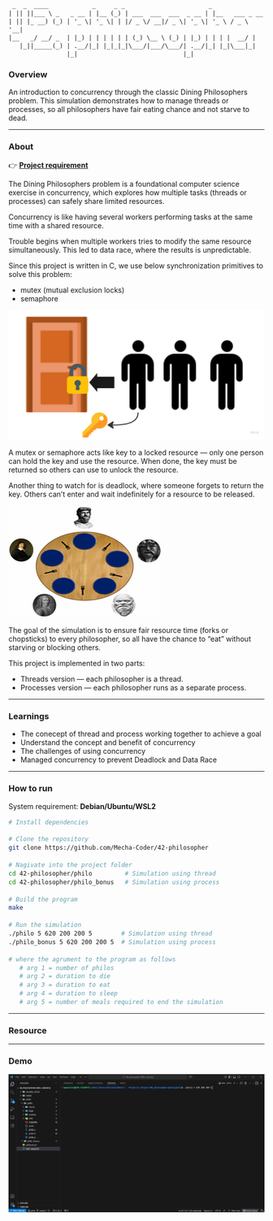 ```text
 _  _  ____            _     _ _                       _               
| || ||___ \ _   _ __ | |__ (_) | ___  ___  ___  _ __ | |__   ___ _ __ 
| || |_ __) (_) | '_ \| '_ \| | |/ _ \/ __|/ _ \| '_ \| '_ \ / _ \ '__|
|__   _/ __/ _  | |_) | | | | | | (_) \__ \ (_) | |_) | | | |  __/ |   
   |_||_____(_) | .__/|_| |_|_|_|\___/|___/\___/| .__/|_| |_|\___|_|   
                |_|                             |_|                                                       
```

### **Overview**

An introduction to concurrency through the classic Dining Philosophers problem. This simulation demonstrates how to manage threads or processes, so all philosophers have fair eating chance and not starve to dead.

---

### **About**

👉 [**Project requirement**](https://github.com/Mecha-Coder/42-philosopher/blob/main/demo/en.subject.pdf)

The Dining Philosophers problem is a foundational computer science exercise in concurrency, which explores how multiple tasks (threads or processes) can safely share limited resources.

Concurrency is like having several workers performing tasks at the same time with a shared resource.

Trouble begins when multiple workers tries to modify the same resource simultaneously. This led to data race, where the results is unpredictable.

Since this project is written in C, we use below synchronization primitives to solve this problem:

- mutex (mutual exclusion locks)
- semaphore

![figure1](https://github.com/Mecha-Coder/42-philosopher/blob/main/demo/figure1.png)

A mutex or semaphore acts like key to a locked resource — only one person can hold the key and use the resource. When done, the key must be returned so others can use to unlock the resource.

Another thing to watch for is deadlock, where someone forgets to return the key. Others can’t enter and wait indefinitely for a resource to be released.

![figure2](https://github.com/Mecha-Coder/42-philosopher/blob/main/demo/figure2.png)

The goal of the simulation is to ensure fair resource time (forks or chopsticks) to every philosopher, so all have the chance to “eat” without starving or blocking others.

This project is implemented in two parts:
- Threads version — each philosopher is a thread.
- Processes version — each philosopher runs as a separate process.

---

### **Learnings**
- The conecept of thread and process working together to achieve a goal
- Understand the concept and benefit of concurrency
- The challenges of using concurrency
- Managed concurrency to prevent Deadlock and Data Race

---

### **How to run**

System requirement: **Debian/Ubuntu/WSL2**


```bash
# Install dependencies

# Clone the repository
git clone https://github.com/Mecha-Coder/42-philosopher

# Nagivate into the project folder
cd 42-philosopher/philo         # Simulation using thread
cd 42-philosopher/philo_bonus   # Simulation using process

# Build the program
make

# Run the simulation
./philo 5 620 200 200 5        # Simulation using thread
./philo_bonus 5 620 200 200 5  # Simulation using process

# where the agrument to the program as follows
   # arg 1 = number of philos
   # arg 2 = duration to die
   # arg 3 = duration to eat
   # arg 4 = duration to sleep
   # arg 5 = number of meals required to end the simulation

```

---

### **Resource**

---

### **Demo**

![demo](https://github.com/Mecha-Coder/42-philosopher/blob/main/demo/demo.gif)
